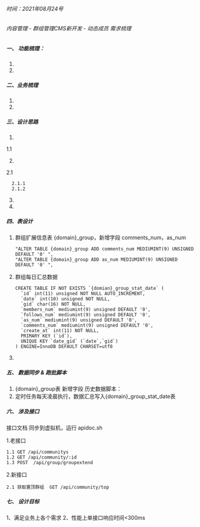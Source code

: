 ###### 时间：2021年08月24号

###### 内容管理 - 群组管理CMS新开发 - 动态成员  需求梳理

##### 一、 功能梳理：

1. 

2. 

   

##### 二、业务梳理

1. 
2. 

##### 三、设计思路

1. 

   1.1 

2.  

   2.1 

      2.1.1  
      2.1.2  
3. 

4. 
   

##### 四、表设计

1. 群组扩展信息表 {domain}_group，新增字段 comments_num，as_num

   ```
   "ALTER TABLE {domain}_group ADD comments_num MEDIUMINT(9) UNSIGNED DEFAULT '0' ",
   "ALTER TABLE {domain}_group ADD as_num MEDIUMINT(9) UNSIGNED DEFAULT '0' ",
   ```

2. 群组每日汇总数据 

   ```
   CREATE TABLE IF NOT EXISTS `{domian}_group_stat_date` (
     `id` int(11) unsigned NOT NULL AUTO_INCREMENT,
     `date` int(10) unsigned NOT NULL,
     `gid` char(16) NOT NULL,
     `members_num` mediumint(9) unsigned DEFAULT '0',
     `follows_num` mediumint(9) unsigned DEFAULT '0',
     `as_num` mediumint(9) unsigned DEFAULT '0',
     `comments_num` mediumint(9) unsigned DEFAULT '0',
     `create_at` int(11) NOT NULL,
     PRIMARY KEY (`id`),
     UNIQUE KEY `date_gid` (`date`,`gid`)
   ) ENGINE=InnoDB DEFAULT CHARSET=utf8
   ```

3. 

##### 五、 数据同步 & 跑批脚本

1. {domain}_group表 新增字段 历史数据脚本： 
2. 定时任务每天凌晨执行，数据汇总写入{domain}_group_stat_date表



##### 六、 涉及接口

 接口文档 同步到虚拟机，运行  apidoc.sh 

1.老接口

    1.1 GET /api/communitys
    1.2 GET /api/community/:id
    1.3 POST  /api/group/groupextend


2.新接口

    2.1 获取置顶群组  GET /api/community/top

##### 七、 设计目标

1、满足业务上各个需求
2、性能上单接口响应时间<300ms